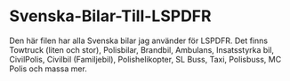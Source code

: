 # Svenska-Bilar-Till-LSPDFR
Den här filen har alla Svenska bilar jag använder för LSPDFR. Det finns Towtruck (liten och stor), Polisbilar, Brandbil, Ambulans, Insatsstyrka bil, CivilPolis, Civilbil (Familjebil), Polishelikopter, SL Buss, Taxi, Polisbuss, MC Polis och massa mer.
